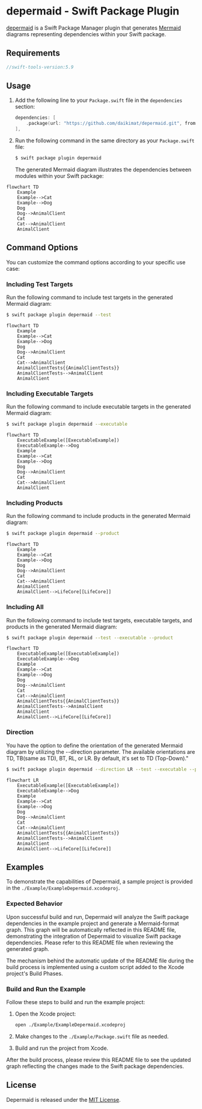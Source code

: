 # depermaid - Swift Package Plugin

[depermaid](https://github.com/daikimat/depermaid) is a Swift Package Manager plugin that generates [Mermaid](https://mermaid-js.github.io/mermaid/) diagrams representing dependencies within your Swift package.

## Requirements
``` swift
//swift-tools-version:5.9
```

## Usage

1. Add the following line to your `Package.swift` file in the `dependencies` section:

    ```swift
    dependencies: [
        .package(url: "https://github.com/daikimat/depermaid.git", from: "1.0.0")
    ],
    ```

2. Run the following command in the same directory as your `Package.swift` file:

    ```bash
    $ swift package plugin depermaid
    ```

    The generated Mermaid diagram illustrates the dependencies between modules within your Swift package:

```mermaid
flowchart TD
    Example
    Example-->Cat
    Example-->Dog
    Dog
    Dog-->AnimalClient
    Cat
    Cat-->AnimalClient
    AnimalClient
```

## Command Options

You can customize the command options according to your specific use case:

### Including Test Targets

Run the following command to include test targets in the generated Mermaid diagram:

```bash
$ swift package plugin depermaid --test
```

```mermaid
flowchart TD
    Example
    Example-->Cat
    Example-->Dog
    Dog
    Dog-->AnimalClient
    Cat
    Cat-->AnimalClient
    AnimalClientTests{{AnimalClientTests}}
    AnimalClientTests-->AnimalClient
    AnimalClient
```

### Including Executable Targets

Run the following command to include executable targets in the generated Mermaid diagram:

```bash
$ swift package plugin depermaid --executable
```

```mermaid
flowchart TD
    ExecutableExample([ExecutableExample])
    ExecutableExample-->Dog
    Example
    Example-->Cat
    Example-->Dog
    Dog
    Dog-->AnimalClient
    Cat
    Cat-->AnimalClient
    AnimalClient
```

### Including Products

Run the following command to include products in the generated Mermaid diagram:

```bash
$ swift package plugin depermaid --product
```

```mermaid
flowchart TD
    Example
    Example-->Cat
    Example-->Dog
    Dog
    Dog-->AnimalClient
    Cat
    Cat-->AnimalClient
    AnimalClient
    AnimalClient-->LifeCore[[LifeCore]]
```

### Including All

Run the following command to include test targets, executable targets, and products in the generated Mermaid diagram:

```bash
$ swift package plugin depermaid --test --executable --product
```

```mermaid
flowchart TD
    ExecutableExample([ExecutableExample])
    ExecutableExample-->Dog
    Example
    Example-->Cat
    Example-->Dog
    Dog
    Dog-->AnimalClient
    Cat
    Cat-->AnimalClient
    AnimalClientTests{{AnimalClientTests}}
    AnimalClientTests-->AnimalClient
    AnimalClient
    AnimalClient-->LifeCore[[LifeCore]]
```

### Direction

You have the option to define the orientation of the generated Mermaid diagram by utilizing the --direction parameter. The available orientations are TD, TB(same as TD), BT, RL, or LR. By default, it's set to TD (Top-Down)."

```bash
$ swift package plugin depermaid --direction LR --test --executable --product
```

```mermaid
flowchart LR
    ExecutableExample([ExecutableExample])
    ExecutableExample-->Dog
    Example
    Example-->Cat
    Example-->Dog
    Dog
    Dog-->AnimalClient
    Cat
    Cat-->AnimalClient
    AnimalClientTests{{AnimalClientTests}}
    AnimalClientTests-->AnimalClient
    AnimalClient
    AnimalClient-->LifeCore[[LifeCore]]
```

## Examples

To demonstrate the capabilities of Depermaid, a sample project is provided in the `./Example/ExampleDepermaid.xcodeproj`.

### Expected Behavior

Upon successful build and run, Depermaid will analyze the Swift package dependencies in the example project and generate a Mermaid-format graph. This graph will be automatically reflected in this README file, demonstrating the integration of Depermaid to visualize Swift package dependencies. Please refer to this README file when reviewing the generated graph.

The mechanism behind the automatic update of the README file during the build process is implemented using a custom script added to the Xcode project's Build Phases.

### Build and Run the Example

Follow these steps to build and run the example project:

1. Open the Xcode project:

   ```bash
   open ./Example/ExampleDepermaid.xcodeproj
   ```

2. Make changes to the `./Example/Package.swift` file as needed.

3. Build and run the project from Xcode.

After the build process, please review this README file to see the updated graph reflecting the changes made to the Swift package dependencies.

## License

Depermaid is released under the [MIT License](LICENSE).